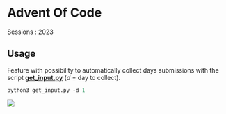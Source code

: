 # Advent Of Code

Sessions : 2023

## Usage

Feature with possibility to automatically collect days submissions with the script [**get_input.py**](/get_input.py) (*d* = day to collect).

```python
python3 get_input.py -d 1
``````

![](https://media4.giphy.com/media/JqQn4f3uW8jkTZbW6X/200w.gif?cid=82a1493b7l1kgngd21vn3k26750gqs8dwvwo2h7ymjvk3u99&ep=v1_gifs_related&rid=200w.gif&ct=g)


